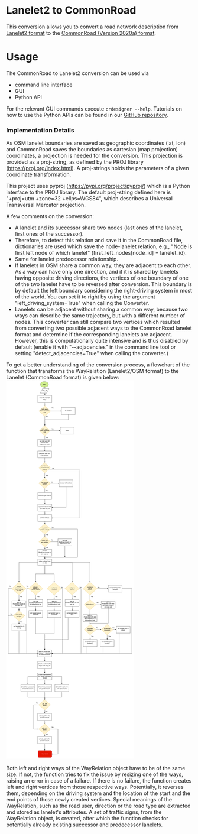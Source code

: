 # Lanelet2 to CommonRoad
This conversion allows you to convert a road network description from
[Lanelet2 format](https://github.com/fzi-forschungszentrum-informatik/Lanelet2)
to the
[CommonRoad (Version 2020a) format](https://gitlab.lrz.de/tum-cps/commonroad-scenarios/blob/master/documentation/XML_commonRoad_2020a.pdf).

# Usage
The CommonRoad to Lanelet2 conversion can be used via

- command line interface
- GUI
- Python API

For the relevant GUI commands execute
``crdesigner --help``.
Tutorials on how to use the Python APIs can be found in our
[GitHub repository](https://github.com/CommonRoad/commonroad-scenario-designer/tree/develop/tutorials/conversion_examples).

### Implementation Details

As OSM lanelet boundaries are saved as geographic coordinates (lat, lon) and CommonRoad saves the
boundaries as cartesian (map projection) coordinates, a projection is needed for the conversion.
This projection is provided as a proj-string, as defined by the PROJ library (https://proj.org/index.html).
A proj-strings holds the parameters of a given coordinate transformation.

This project uses pyproj (https://pypi.org/project/pyproj/) which is a Python interface to the PROJ library.
The default proj-string defined here is "+proj=utm +zone=32 +ellps=WGS84", which describes
a Universal Transversal Mercator projection.

A few comments on the conversion:

- A lanelet and its successor share two nodes (last ones of the lanelet, first ones of the successor).
- Therefore, to detect this relation and save it in the CommonRoad file,
dictionaries are used which save the node-lanelet relation, e.g.,
"Node is first left node of which lanelet" (first_left_nodes[node_id] = lanelet_id).
- Same for lanelet predecessor relationship.
- If lanelets in OSM share a common way, they are adjacent to each other. As a way can have only one direction, and if it is shared by lanelets having opposite driving directions, the vertices of one boundary of one of the two lanelet have to be reversed after conversion. This boundary is by default the left boundary considering the right-driving system in most of the world. You can set it to right by using the argument "left_driving_system=True" when calling the Converter.
- Lanelets can be adjacent without sharing a common way, because two ways can describe the same trajectory, but with a different number of nodes. This converter can still compare two vertices which resulted from converting two possible adjacent ways to the CommonRoad lanelet format and determine if the corresponding lanelets are adjacent. However, this is computationally quite intensive and is thus disabled by default (enable it with "--adjacencies" in the command line tool or setting "detect_adjacencies=True" when calling the converter.)

To get a better understanding of the conversion process, a flowchart of the function that
transforms the WayRelation (Lanelet2/OSM format) to the Lanelet (CommonRoad format) is given below:
![l2flowchart](assets/lanelet2/Way_rel_to_lanelet_FLOWCHART.png)

Both left and right ways of the WayRelation object have to be of the same size.
If not, the function tries to fix the issue by resizing one of the ways, raising an error in case of a failure.
If there is no failure, the function creates left and right vertices from those respective ways.
Potentially, it reverses them, depending on the driving system and the location of the start and the end points of those
newly created vertices.
Special meanings of the WayRelation, such as the road user, direction or the road type are extracted and stored as
lanelet's attributes.
A set of traffic signs, from the WayRelation object, is created, after which the function checks for
potentially already existing successor and predecessor lanelets.
